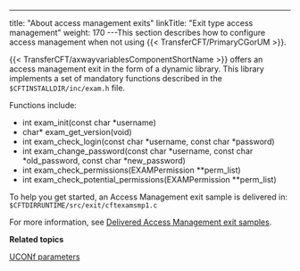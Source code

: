 ---
title: "About access management exits"
linkTitle: "Exit type access management"
weight: 170
---This section describes how to configure access management when not using {{< TransferCFT/PrimaryCGorUM  >}}.

{{< TransferCFT/axwayvariablesComponentShortName  >}} offers an access management exit in the form of a dynamic library. This library implements a set of mandatory functions described in the `$CFTINSTALLDIR/inc/exam.h` file.

Functions include:

* int exam_init(const char \*username)
* char\* exam_get_version(void)
* int exam_check_login(const char \*username, const char \*password)
* int exam_change_password(const char \*username, const char \*old_password, const char \*new_password)
* int exam_check_permissions(EXAMPermission \*\*perm_list)
* int exam_check_potential_permissions(EXAMPermission \*\*perm_list)

To help you get started, an Access Management exit sample is delivered in: `$CFTDIRRUNTIME/src/exit/cftexamsmp1.c`

For more information, see [Delivered Access Management exit samples](am_samples).

****Related topics****

[UCONf parameters](../../admin_intro/uconf/uconf_parameters)
